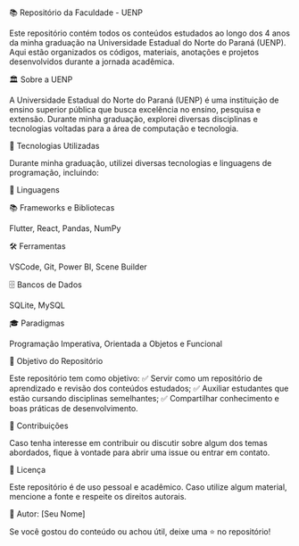 📚 Repositório da Faculdade - UENP



Este repositório contém todos os conteúdos estudados ao longo dos 4 anos da minha graduação na Universidade Estadual do Norte do Paraná (UENP). Aqui estão organizados os códigos, materiais, anotações e projetos desenvolvidos durante a jornada acadêmica.

🏛 Sobre a UENP

A Universidade Estadual do Norte do Paraná (UENP) é uma instituição de ensino superior pública que busca excelência no ensino, pesquisa e extensão. Durante minha graduação, explorei diversas disciplinas e tecnologias voltadas para a área de computação e tecnologia.

🚀 Tecnologias Utilizadas

Durante minha graduação, utilizei diversas tecnologias e linguagens de programação, incluindo:

📌 Linguagens















📚 Frameworks e Bibliotecas

Flutter, React, Pandas, NumPy

🛠 Ferramentas

VSCode, Git, Power BI, Scene Builder

🗄 Bancos de Dados

SQLite, MySQL

🎓 Paradigmas

Programação Imperativa, Orientada a Objetos e Funcional

🎯 Objetivo do Repositório

Este repositório tem como objetivo:
✅ Servir como um repositório de aprendizado e revisão dos conteúdos estudados;
✅ Auxiliar estudantes que estão cursando disciplinas semelhantes;
✅ Compartilhar conhecimento e boas práticas de desenvolvimento.

🤝 Contribuições

Caso tenha interesse em contribuir ou discutir sobre algum dos temas abordados, fique à vontade para abrir uma issue ou entrar em contato.

📜 Licença

Este repositório é de uso pessoal e acadêmico. Caso utilize algum material, mencione a fonte e respeite os direitos autorais.

📌 Autor: [Seu Nome]

Se você gostou do conteúdo ou achou útil, deixe uma ⭐ no repositório!

